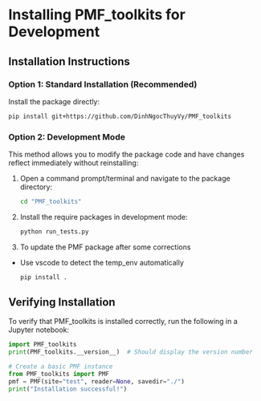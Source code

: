 
# Installing PMF_toolkits for Development

## Installation Instructions

### Option 1: Standard Installation  (Recommended)

Install the package directly:

```bash
pip install git+https://github.com/DinhNgocThuyVy/PMF_toolkits
```

### Option 2: Development Mode

This method allows you to modify the package code and have changes reflect immediately without reinstalling:

1. Open a command prompt/terminal and navigate to the package directory:

   ```bash
   cd "PMF_toolkits"
   ```

2. Install the require packages in development mode:

   ```bash
   python run_tests.py
   ```

3. To update the PMF package after some corrections

- Use vscode to detect the temp_env automatically

   ```bash
   pip install .
   ```

## Verifying Installation

To verify that PMF_toolkits is installed correctly, run the following in a Jupyter notebook:

```python
import PMF_toolkits
print(PMF_toolkits.__version__)  # Should display the version number

# Create a basic PMF instance
from PMF_toolkits import PMF
pmf = PMF(site="test", reader=None, savedir="./")
print("Installation successful!")
```